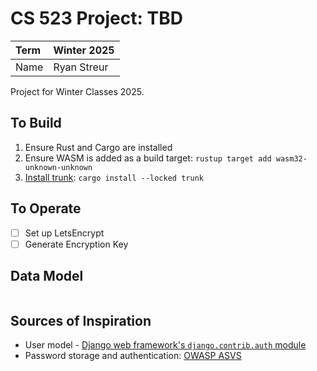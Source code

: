 # CS 523 Project: TBD

| Term | Winter 2025 |
| :--- | :---------- |
| Name | Ryan Streur |

Project for Winter Classes 2025.

## To Build

1. Ensure Rust and Cargo are installed
2. Ensure WASM is added as a build target: `rustup target add wasm32-unknown-unknown`
3. [Install trunk](https://trunkrs.dev/#install): `cargo install --locked trunk`

## To Operate

- [ ] Set up LetsEncrypt
- [ ] Generate Encryption Key

## Data Model

```puml

```

## Sources of Inspiration

- User model - [Django web framework's `django.contrib.auth` module](https://docs.djangoproject.com/en/5.1/ref/contrib/auth/)
- Password storage and authentication: [OWASP ASVS](https://raw.githubusercontent.com/OWASP/ASVS/v4.0.3/4.0/OWASP%20Application%20Security%20Verification%20Standard%204.0.3-en.pdf)
